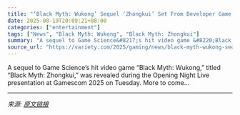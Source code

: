 ```yaml
---
title: "‘Black Myth: Wukong’ Sequel ‘Zhongkui’ Set From Developer Game Science"
date: 2025-08-19T20:09:21+08:00
categories: ["entertainment"]
tags: ["News", "Black Myth: Wukong", "Black Myth: Zhongkui"]
summary: "A sequel to Game Science&#8217;s hit video game &#8220;Black Myth: Wukong,&#8221; titled &#8220;Black Myth: Zhongkui,&#8221; was revealed during the Opening Night Live presentation at Gamescom 2025 on"
source_url: "https://variety.com/2025/gaming/news/black-myth-wukong-sequel-zhongkui-1236493204/"
---
```


A sequel to Game Science&#8217;s hit video game &#8220;Black Myth: Wukong,&#8221; titled &#8220;Black Myth: Zhongkui,&#8221; was revealed during the Opening Night Live presentation at Gamescom 2025 on Tuesday. More to come&#8230;

---

*来源: [原文链接](https://variety.com/2025/gaming/news/black-myth-wukong-sequel-zhongkui-1236493204/)*
